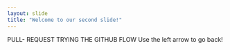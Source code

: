```yaml
---
layout: slide
title: "Welcome to our second slide!"
---
```

PULL- REQUEST TRYING THE GITHUB FLOW
Use the left arrow to go back!
